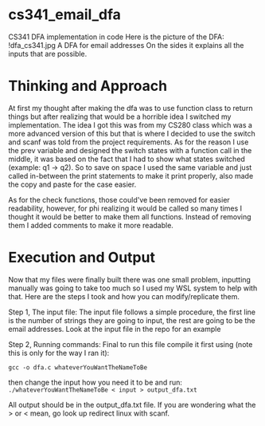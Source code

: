 # cs341_email_dfa
CS341 DFA implementation in code
Here is the picture of the DFA:
!dfa_cs341.jpg A DFA for email addresses
On the sides it explains all the inputs that are possible. 


# Thinking and Approach
At first my thought after making the dfa was to use function class to return things but after realizing that would be a horrible idea I switched my implementation. The idea I got this was from my CS280 class which was a more advanced version of this but that is where I decided to use the switch and scanf was told from the project requirements. As for the reason I use the prev variable and designed the switch states with a function call in the middle, it was based on the fact that I had to show what states switched (example: q1 -> q2). So to save on space I used the same variable and just called in-between the print statements to make it print properly, also made the copy and paste for the case easier. 

As for the check functions, those could've been removed for easier readability, however, for phi realizing it would be called so many times I thought it would be better to make them all functions. Instead of removing them I added comments to make it more readable.

# Execution and Output
Now that my files were finally built there was one small problem, inputting manually was going to take too much so I used my WSL system to help with that. Here are the steps I took and how you can modify/replicate them.

Step 1, The input file:
The input file follows a simple procedure, the first line is the number of strings they are going to input, the rest are going to be the email addresses. Look at the input file in the repo for an example

Step 2, Running commands:
Final to run this file compile it first using (note this is only for the way I ran it):

`gcc -o dfa.c whateverYouWantTheNameToBe`

then change the input how you need it to be and run:
`./whateverYouWantTheNameToBe < input > output_dfa.txt`

All output should be in the output_dfa.txt file. If you are wondering what the > or < mean, go look up redirect linux with scanf.